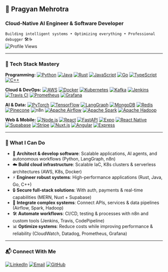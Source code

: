 ## 🚀 Pragyan Mehrotra 
### Cloud-Native AI Engineer & Software Developer  
`Building intelligent systems • Optimizing everything • Professional debugger` 🛠️☕  
![Profile Views](https://komarev.com/ghpvc/?username=pragyanmehrotra&color=blueviolet&style=flat-square)

---
### 🧰 Tech Stack Mastery
**Programming:**  [![Python](https://img.shields.io/badge/-Python-3776AB?logo=python&logoColor=white)](https://python.org)
[![Java](https://img.shields.io/badge/-Java-007396?logo=java&logoColor=white)](https://java.com)
[![Rust](https://img.shields.io/badge/-Rust-231F20?logo=rust&logoColor=white)](https://rust-lang.org)
[![JavaScript](https://img.shields.io/badge/-JavaScript-F7DF1E?logo=javascript&logoColor=black)](https://javascript.com)
[![Go](https://img.shields.io/badge/-Go-00ADD8?logo=go&logoColor=white)](https://go.dev)
[![TypeScript](https://img.shields.io/badge/-TypeScript-3178C6?logo=typescript&logoColor=white)](https://typescriptlang.org)
[![C++](https://img.shields.io/badge/-C%2B%2B-00599C?logo=cplusplus&logoColor=white)](https://isocpp.org)

**Cloud & DevOps:**  [![AWS](https://img.shields.io/badge/-AWS-232F3E?logo=amazonaws&logoColor=white)](https://aws.amazon.com)
[![Docker](https://img.shields.io/badge/-Docker-2496ED?logo=docker&logoColor=white)](https://docker.com)
[![Kubernetes](https://img.shields.io/badge/-Kubernetes-326CE5?logo=kubernetes&logoColor=white)](https://kubernetes.io)
[![Kafka](https://img.shields.io/badge/-Kafka-231F20?logo=apachekafka&logoColor=white)](https://kafka.apache.org)
[![Jenkins](https://img.shields.io/badge/-Jenkins-D24939?logo=jenkins&logoColor=white)](https://jenkins.io)
[![Travis CI](https://img.shields.io/badge/-Travis_CI-3EAAAF?logo=travisci&logoColor=white)](https://travis-ci.org)
[![Prometheus](https://img.shields.io/badge/-Prometheus-E6522C?logo=prometheus&logoColor=white)](https://prometheus.io)
[![Grafana](https://img.shields.io/badge/-Grafana-F46800?logo=grafana&logoColor=white)](https://grafana.com)

**AI & Data:**  [![PyTorch](https://img.shields.io/badge/-PyTorch-EE4C2C?logo=pytorch&logoColor=white)](https://pytorch.org)
[![TensorFlow](https://img.shields.io/badge/-TensorFlow-FF6F00?logo=tensorflow&logoColor=white)](https://tensorflow.org)
[![LangGraph](https://img.shields.io/badge/-LangGraph-00A67E&logoColor=white)](https://langchain.com)
[![MongoDB](https://img.shields.io/badge/-MongoDB-47A248?logo=mongodb&logoColor=white)](https://mongodb.com)
[![Redis](https://img.shields.io/badge/-Redis-DC382D?logo=redis&logoColor=white)](https://redis.io)
[![Pinecone](https://img.shields.io/badge/-Pinecone-430098?logo=pinecone&logoColor=white)](https://pinecone.io)
![n8n](https://img.shields.io/badge/-n8n-e8435c?logo=n8n&logoColor=white)
[![Apache Airflow](https://img.shields.io/badge/-Airflow-017CEE?logo=apacheairflow&logoColor=white)](https://airflow.apache.org)
[![Apache Spark](https://img.shields.io/badge/-Spark-E25A1C?logo=apachespark&logoColor=white)](https://spark.apache.org)
[![Apache Hadoop](https://img.shields.io/badge/-Hadoop-66CCFF?logo=apachehadoop&logoColor=black)](https://hadoop.apache.org)

**Web & Mobile:**  [![Node.js](https://img.shields.io/badge/-Node.js-339933?logo=nodedotjs&logoColor=white)](https://nodejs.org)
[![React](https://img.shields.io/badge/-React-61DAFB?logo=react&logoColor=black)](https://react.dev)
[![FastAPI](https://img.shields.io/badge/-FastAPI-009688?logo=fastapi&logoColor=white)](https://fastapi.tiangolo.com)
[![Expo](https://img.shields.io/badge/-Expo-231F20?logo=expo&logoColor=white)](https://expo.dev)
[![React Native](https://img.shields.io/badge/-React_Native-61DAFB?logo=react&logoColor=black)](https://reactnative.dev)
[![Supabase](https://img.shields.io/badge/-Supabase-3FCF8E?logo=supabase&logoColor=white)](https://supabase.io)
[![Stripe](https://img.shields.io/badge/-Stripe-008CDD?logo=stripe&logoColor=white)](https://stripe.com)
[![Nuxt.js](https://img.shields.io/badge/-Nuxt.js-00DC82?logo=nuxtdotjs&logoColor=white)](https://nuxt.com)
[![Angular](https://img.shields.io/badge/-Angular-DD0031?logo=angular&logoColor=white)](https://angular.io)
[![Express](https://img.shields.io/badge/-Express-231F20?logo=express&logoColor=white)](https://expressjs.com)

---
### 🎯 What I Can Do
- 🤖 **Architect & develop software**: Scalable applications, AI agents, and autonomous workflows (Python, LangGraph, n8n)
- ☁️ **Build cloud infrastructure**: Scalable IaC, K8s clusters & serverless architectures (AWS, K8s, Docker)
- ⚡ **Engineer robust systems**: High-performance applications (Rust, Java, Go, C++)
- 🔒 **Secure full-stack solutions**: With auth, payments & real-time capabilities (MERN, Nuxt + Supabase)
- 🤹 **Integrate complex systems**: Connect APIs, services & data pipelines (Airflow, Spark, Hadoop)
- 🛠️ **Automate workflows**: CI/CD, testing & processes with n8n and custom tools (Jenkins, Travis, CodePipeline)
- 📊 **Optimize systems**: Reduce costs while improving performance & reliability (CloudWatch, Datadog, Prometheus, Grafana)
  
---
### 📬 Connect With Me
[![LinkedIn](https://img.shields.io/badge/-LinkedIn-0077B5?style=flat&logo=linkedin&logoColor=white)](https://linkedin.com/in/pragyan-m)
[![Email](https://img.shields.io/badge/-Email-D14836?style=flat&logo=gmail&logoColor=white)](mailto:pmehrotra5@wisc.edu)
[![GitHub](https://img.shields.io/badge/-GitHub-181717?style=flat&logo=github&logoColor=white)](https://github.com/pragyanmehrotra)
